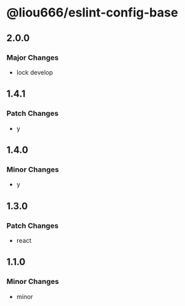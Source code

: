 # @liou666/eslint-config-base

## 2.0.0

### Major Changes

- lock develop

## 1.4.1

### Patch Changes

- y

## 1.4.0

### Minor Changes

- y

## 1.3.0

### Patch Changes

- react

## 1.1.0

### Minor Changes

- minor
